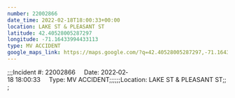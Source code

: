 ```yaml
---
number: 22002866
date_time: 2022-02-18T18:00:33+00:00
location: LAKE ST & PLEASANT ST
latitude: 42.40528005287297
longitude: -71.16433994433113
type: MV ACCIDENT
google_maps_link: https://maps.google.com/?q=42.40528005287297,-71.16433994433113
---
```


;;;Incident #: 22002866     Date: 2022‐02‐18 18:00:33     Type: MV ACCIDENT;;;;;;Location: LAKE ST & PLEASANT ST;;;
